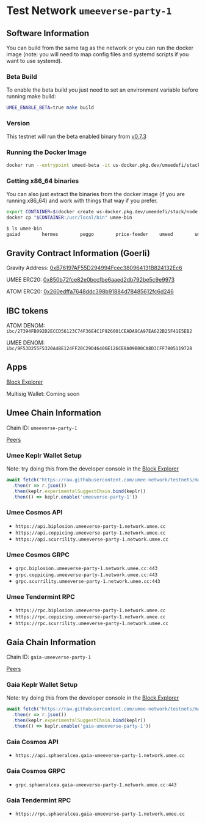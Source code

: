 # Test Network `umeeverse-party-1`

## Software Information
You can build from the same tag as the network or you can run the docker image (note: you will need to map config files and systemd scripts if you want to use systemd).

### Beta Build
To enable the beta build you just need to set an environment variable before running make build:
```bash
UMEE_ENABLE_BETA=true make build
```

### Version
This testnet will run the beta enabled binary from [v0.7.3](https://github.com/umee-network/umee/tree/v0.7.3)

### Running the Docker Image
```bash
docker run --entrypoint umeed-beta -it us-docker.pkg.dev/umeedefi/stack/node:v0.7.3
```

### Getting x86_64 binaries
You can also just extract the binaries from the docker image (if you are running x86_64) and work with things that way if you prefer.
```bash
export CONTAINER=$(docker create us-docker.pkg.dev/umeedefi/stack/node:v0.7.3)
docker cp "$CONTAINER:/usr/local/bin" umee-bin
```

```bash
$ ls umee-bin
gaiad        hermes        peggo        price-feeder    umeed        umeed-beta
```

## Gravity Contract Information (Goerli)
Gravity Address: [0xB76197AF55D294994Fcec380964131B824132Ec6](https://goerli.etherscan.io/address/0xB76197AF55D294994Fcec380964131B824132Ec6)

UMEE ERC20: [0x850b72fce82e0bccfbe6aaed2db792be5c9e9973](https://goerli.etherscan.io/token/0x850b72fce82e0bccfbe6aaed2db792be5c9e9973)

ATOM ERC20: [0x260edffa7648ddc398b91884d78485612fc6d246](https://goerli.etherscan.io/token/0x260edffa7648ddc398b91884d78485612fc6d246)

## IBC tokens
ATOM DENOM: `ibc/27394FB092D2ECCD56123C74F36E4C1F926001CEADA9CA97EA622B25F41E5EB2`

UMEE DENOM: `ibc/9F53D255F5320A4BE124FF20C29D46406E126CE8A09B00CA8D3CFF7905119728`

## Apps
[Block Explorer](https://explorer-git-stacks-umeeverse-party-1-umee.vercel.app)

Multisig Wallet: Coming soon

## Umee Chain Information
Chain ID: `umeeverse-party-1`

[Peers](umee-peers.txt)

### Umee Keplr Wallet Setup
Note: try doing this from the developer console in the [Block Explorer](#apps)

```javascript
await fetch("https://raw.githubusercontent.com/umee-network/testnets/main/networks/umeeverse-party-1/keplr-umee-config.json")
  .then(r => r.json())
  .then(keplr.experimentalSuggestChain.bind(keplr))
  .then(() => keplr.enable('umeeverse-party-1'))
```

### Umee Cosmos API
* `https://api.biplosion.umeeverse-party-1.network.umee.cc`
* `https://api.coppicing.umeeverse-party-1.network.umee.cc`
* `https://api.scurrility.umeeverse-party-1.network.umee.cc`

### Umee Cosmos GRPC
* `grpc.biplosion.umeeverse-party-1.network.umee.cc:443`
* `grpc.coppicing.umeeverse-party-1.network.umee.cc:443`
* `grpc.scurrility.umeeverse-party-1.network.umee.cc:443`

### Umee Tendermint RPC
* `https://rpc.biplosion.umeeverse-party-1.network.umee.cc`
* `https://rpc.coppicing.umeeverse-party-1.network.umee.cc`
* `https://rpc.scurrility.umeeverse-party-1.network.umee.cc`

## Gaia Chain Information
Chain ID: `gaia-umeeverse-party-1`

[Peers](gaia-peers.txt)

### Gaia Keplr Wallet Setup
Note: try doing this from the developer console in the [Block Explorer](#apps)

```javascript
await fetch("https://raw.githubusercontent.com/umee-network/testnets/main/networks/umeeverse-party-1/keplr-gaia-config.json")
  .then(r => r.json())
  .then(keplr.experimentalSuggestChain.bind(keplr))
  .then(() => keplr.enable('gaia-umeeverse-party-1'))
```

### Gaia Cosmos API
* `https://api.sphaeralcea.gaia-umeeverse-party-1.network.umee.cc`

### Gaia Cosmos GRPC
* `grpc.sphaeralcea.gaia-umeeverse-party-1.network.umee.cc:443`

### Gaia Tendermint RPC
* `https://rpc.sphaeralcea.gaia-umeeverse-party-1.network.umee.cc`

